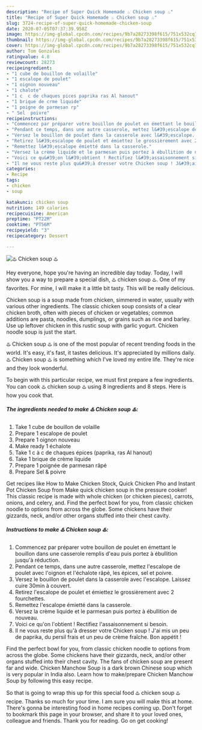 ```yaml
---
description: "Recipe of Super Quick Homemade ♨️ Chicken soup ♨️"
title: "Recipe of Super Quick Homemade ♨️ Chicken soup ♨️"
slug: 3724-recipe-of-super-quick-homemade-chicken-soup
date: 2020-07-05T07:37:39.958Z
image: https://img-global.cpcdn.com/recipes/9b7a28273398f615/751x532cq70/♨️-chicken-soup-♨️-photo-principale-de-la-recette.jpg
thumbnail: https://img-global.cpcdn.com/recipes/9b7a28273398f615/751x532cq70/♨️-chicken-soup-♨️-photo-principale-de-la-recette.jpg
cover: https://img-global.cpcdn.com/recipes/9b7a28273398f615/751x532cq70/♨️-chicken-soup-♨️-photo-principale-de-la-recette.jpg
author: Tom Gonzales
ratingvalue: 4.8
reviewcount: 28273
recipeingredient:
- "1 cube de bouillon de volaille"
- "1 escalope de poulet"
- "1 oignon nouveau"
- "1 chalote"
- "1 c  c de chaques pices paprika ras Al hanout"
- "1 brique de crme liquide"
- "1 poigne de parmesan rp"
- " Sel  poivre"
recipeinstructions:
- "Commencez par préparer votre bouillon de poulet en émettant le bouillon dans une casserole remplis d&#39;eau puis portez à ébullition jusqu&#39;à réduction."
- "Pendant ce temps, dans une autre casserole, mettez l&#39;escalope de poulet avec l&#39;oignon et l&#39;échalote râpé, les épices, sel et poivre."
- "Versez le bouillon de poulet dans la casserole avec l&#39;escalope. Laissez cuire 30min à couvert."
- "Retirez l&#39;escalope de poulet et émiettez le grossièrement avec 2 fourchettes."
- "Remettez l&#39;escalope émietté dans la casserole."
- "Versez la crème liquide et le parmesan puis portez à ébullition de nouveau."
- "Voici ce qu&#39;on l&#39;obtient ! Rectifiez l&#39;assaisonnement si besoin."
- "Il ne vous reste plus qu&#39;à dresser votre Chicken soup ! J&#39;ai mis un peu de paprika, du persil frais et un peu de crème fraîche. Bon appétit !"
categories:
- Recipe
tags:
- chicken
- soup

katakunci: chicken soup 
nutrition: 149 calories
recipecuisine: American
preptime: "PT22M"
cooktime: "PT56M"
recipeyield: "3"
recipecategory: Dessert

---
```



![♨️ Chicken soup ♨️](https://img-global.cpcdn.com/recipes/9b7a28273398f615/751x532cq70/♨️-chicken-soup-♨️-photo-principale-de-la-recette.jpg)

Hey everyone, hope you're having an incredible day today. Today, I will show you a way to prepare a special dish, ♨️ chicken soup ♨️. One of my favorites. For mine, I will make it a little bit tasty. This will be really delicious.

Chicken soup is a soup made from chicken, simmered in water, usually with various other ingredients. The classic chicken soup consists of a clear chicken broth, often with pieces of chicken or vegetables; common additions are pasta, noodles, dumplings, or grains such as rice and barley. Use up leftover chicken in this rustic soup with garlic yogurt. Chicken noodle soup is just the start.

♨️ Chicken soup ♨️ is one of the most popular of recent trending foods in the world. It's easy, it's fast, it tastes delicious. It's appreciated by millions daily. ♨️ Chicken soup ♨️ is something which I've loved my entire life. They're nice and they look wonderful.


To begin with this particular recipe, we must first prepare a few ingredients. You can cook ♨️ chicken soup ♨️ using 8 ingredients and 8 steps. Here is how you cook that.

<!--inarticleads1-->

##### The ingredients needed to make ♨️ Chicken soup ♨️:

1. Take 1 cube de bouillon de volaille
1. Prepare 1 escalope de poulet
1. Prepare 1 oignon nouveau
1. Make ready 1 échalote
1. Take 1 c à c de chaques épices (paprika, ras Al hanout)
1. Take 1 brique de crème liquide
1. Prepare 1 poignée de parmesan râpé
1. Prepare  Sel &amp; poivre


Get recipes like How to Make Chicken Stock, Quick Chicken Pho and Instant Pot Chicken Soup from Make quick chicken soup in the pressure cooker! This classic recipe is made with whole chicken (or chicken pieces), carrots, onions, and celery, and. Find the perfect bowl for you, from classic chicken noodle to options from across the globe. Some chickens have their gizzards, neck, and/or other organs stuffed into their chest cavity. 

<!--inarticleads2-->

##### Instructions to make ♨️ Chicken soup ♨️:

1. Commencez par préparer votre bouillon de poulet en émettant le bouillon dans une casserole remplis d&#39;eau puis portez à ébullition jusqu&#39;à réduction.
1. Pendant ce temps, dans une autre casserole, mettez l&#39;escalope de poulet avec l&#39;oignon et l&#39;échalote râpé, les épices, sel et poivre.
1. Versez le bouillon de poulet dans la casserole avec l&#39;escalope. Laissez cuire 30min à couvert.
1. Retirez l&#39;escalope de poulet et émiettez le grossièrement avec 2 fourchettes.
1. Remettez l&#39;escalope émietté dans la casserole.
1. Versez la crème liquide et le parmesan puis portez à ébullition de nouveau.
1. Voici ce qu&#39;on l&#39;obtient ! Rectifiez l&#39;assaisonnement si besoin.
1. Il ne vous reste plus qu&#39;à dresser votre Chicken soup ! J&#39;ai mis un peu de paprika, du persil frais et un peu de crème fraîche. Bon appétit !


Find the perfect bowl for you, from classic chicken noodle to options from across the globe. Some chickens have their gizzards, neck, and/or other organs stuffed into their chest cavity. The fans of chicken soup are present far and wide. Chicken Manchow Soup is a dark brown Chinese soup which is very popular in India also. Learn how to make/prepare Chicken Manchow Soup by following this easy recipe. 

So that is going to wrap this up for this special food ♨️ chicken soup ♨️ recipe. Thanks so much for your time. I am sure you will make this at home. There's gonna be interesting food in home recipes coming up. Don't forget to bookmark this page in your browser, and share it to your loved ones, colleague and friends. Thank you for reading. Go on get cooking!
